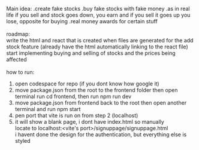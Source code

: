 Main idea: .create fake stocks .buy fake stocks with fake money .as in real life if you sell and stock goes down, you earn and if you sell it goes up you lose, opposite for buying .real money awards for certain stuff <br>
<br>
roadmap: <br>
write the html and react that is created when files are generated for the add stock feature (already have the html automatically linking to the react file)
<br> start implementing buying and selling of stocks and the prices being affected <br>
<br>
how to run: <br>

1. open codespace for repo (if you dont know how google it) <br>
2. move package.json from the root to the frontend folder then open terminal run cd frontend, then run npm run dev <br>
3. move package.json from frontend back to the root then open another terminal and run npm start <br>
4. pen port that vite is run on from step 2 (localhost) <br>
5. it will show a blank page, i dont have index.html so manually <br>
   locate to localhost:<vite's port>/signuppage/signuppage.html <br>
   i havent done the design for the authentication, but everything else is styled
